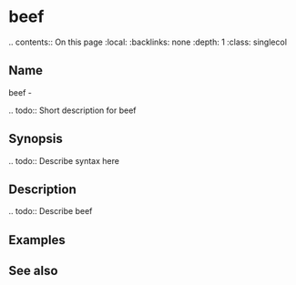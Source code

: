 

# beef

.. contents:: On this page
    :local:
    :backlinks: none
    :depth: 1
    :class: singlecol

Name
----
beef - 

.. todo::
    Short description for beef

Synopsis
--------
.. todo::
   Describe syntax here

Description
-----------
.. todo::
    Describe beef

Examples
--------

See also
--------

